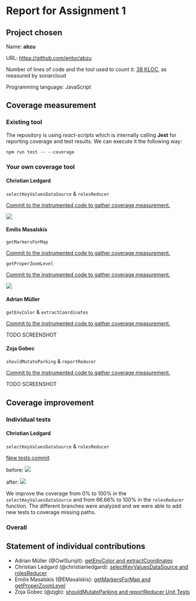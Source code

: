 # Report for Assignment 1

## Project chosen

Name: **abzu**

URL: https://github.com/entur/abzu

Number of lines of code and the tool used to count it: [38 KLOC](https://github.com/OwlSurojit/abzu/pull/3), as measured by sonarcloud

Programming language: JavaScript

## Coverage measurement

### Existing tool

<!-- Inform the name of the existing tool that was executed and how it was executed -->
The repository is using *react-scripts* which is internally calling **Jest** for reporting coverage and test results. We can execute it the following way:
```batch
npm run test -- --coverage
```

<Show the coverage results provided by the existing tool with a screenshot>

### Your own coverage tool

<The following is supposed to be repeated for each group member>

#### Christian Ledgard

`selectKeyValuesDataSource` & `rolesReducer`

[Commit to the instrumented code to gather coverage measurement.](https://github.com/OwlSurojit/abzu/pull/5/commits/910c9d9072be2593a75f2cd7a588795a05d9b2fb)

![](https://i.ibb.co/qrQMMLz/Snackbar-Selectors-Unit-Tests.png)

#### Emilis Masalskis

`getMarkersForMap`

[Commit to the instrumented code to gather coverage measurement.](https://github.com/OwlSurojit/abzu/pull/6/commits/967fb599975fb30aa5e987051ade23cdaa018d15)

`getProperZoomLevel`

[Commit to the instrumented code to gather coverage measurement.](https://github.com/OwlSurojit/abzu/pull/6/commits/2e64166098939350bacd2a8b6536ece1746eede9)

![](https://private-user-images.githubusercontent.com/122734286/343811831-60d1fa9b-3121-403f-a0db-9f2dc2f486e6.png?jwt=eyJhbGciOiJIUzI1NiIsInR5cCI6IkpXVCJ9.eyJpc3MiOiJnaXRodWIuY29tIiwiYXVkIjoicmF3LmdpdGh1YnVzZXJjb250ZW50LmNvbSIsImtleSI6ImtleTUiLCJleHAiOjE3MTk0OTg3MTQsIm5iZiI6MTcxOTQ5ODQxNCwicGF0aCI6Ii8xMjI3MzQyODYvMzQzODExODMxLTYwZDFmYTliLTMxMjEtNDAzZi1hMGRiLTlmMmRjMmY0ODZlNi5wbmc_WC1BbXotQWxnb3JpdGhtPUFXUzQtSE1BQy1TSEEyNTYmWC1BbXotQ3JlZGVudGlhbD1BS0lBVkNPRFlMU0E1M1BRSzRaQSUyRjIwMjQwNjI3JTJGdXMtZWFzdC0xJTJGczMlMkZhd3M0X3JlcXVlc3QmWC1BbXotRGF0ZT0yMDI0MDYyN1QxNDI2NTRaJlgtQW16LUV4cGlyZXM9MzAwJlgtQW16LVNpZ25hdHVyZT0yNjgxMDBlZmUxZjFmMDVjNjE0YjY3OTc2ODU1MTE2MDgzMmIwMTk1NjhlMzYxNTZkNmM2NDJjYzA3NWZiZTFmJlgtQW16LVNpZ25lZEhlYWRlcnM9aG9zdCZhY3Rvcl9pZD0wJmtleV9pZD0wJnJlcG9faWQ9MCJ9.LB14tZOvgRmBegbEtplBCdWjuJYAZDPWQCmB5AGt1_A)

#### Adrian Müller

`getEnvColor` & `extractCoordinates`

[Commit to the instrumented code to gather coverage measurement.](https://github.com/OwlSurojit/abzu/pull/3/commits/f9d8bdb38116e3ac2a34a8c9af27378b09f3e6ce)

TODO SCREENSHOT

#### Zoja Gobec

`shouldMutateParking` & `reportReducer`

[Commit to the instrumented code to gather coverage measurement.](https://github.com/OwlSurojit/abzu/pull/4/commits/04a542085a357379f7eddbec505521a0592765ca)

TODO SCREENSHOT

## Coverage improvement

### Individual tests

<!-- <The following is supposed to be repeated for each group member> -->

#### Christian Ledgard

`selectKeyValuesDataSource` & `rolesReducer`

[New tests commit](https://github.com/OwlSurojit/abzu/pull/5/commits/59a6e04f68ac5f970d3785a4acd70279973ddbd7)


<!-- <Show a patch (diff) or a link to a commit made in your forked repository that shows the new/enhanced test> -->

<!-- <Provide a screenshot of the old coverage results (the same as you already showed above)> -->
before:
![](https://i.ibb.co/DW9m7gG/before-christian.png)

<!-- <Provide a screenshot of the new coverage results> -->
after:
![](https://i.ibb.co/qrQMMLz/Snackbar-Selectors-Unit-Tests.png)

<!-- <State the coverage improvement with a number and elaborate on why the coverage is improved> -->

We improve the coverage from 0% to 100% in the `selectKeyValuesDataSource` and from 66.66% to 100% in the `rolesReducer` function. The different branches were analyzed and we were able to add new tests to coverage missing paths.

<!-- <Provide the same kind of information provided for Test 1> -->

### Overall

<!-- <Provide a screenshot of the old coverage results by running an existing tool (the same as you already showed above)> -->

<!-- <Provide a screenshot of the new coverage results by running the existing tool using all test modifications made by the group> -->

## Statement of individual contributions

- Adrian Müller (@OwlSurojit): [getEnvColor and extractCoordinates](https://github.com/OwlSurojit/abzu/pull/3)
- Christian Ledgard (@christianledgard): [selectKeyValuesDataSource and rolesReducer](https://github.com/OwlSurojit/abzu/pull/5)
- Emilis Masalskis (@EMasalskis): [getMarkersForMap and getProperZoomLevel](https://github.com/OwlSurojit/abzu/pull/6)
- Zoja Gobec (@zjgb): [shouldMutateParking and reportReducer Unit Tests](https://github.com/OwlSurojit/abzu/pull/4)
